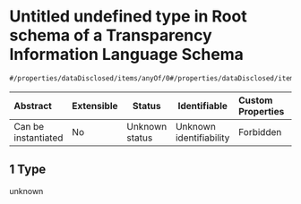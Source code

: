 # Untitled undefined type in Root schema of a Transparency Information Language Schema

```txt
#/properties/dataDisclosed/items/anyOf/0#/properties/dataDisclosed/items/anyOf/0/examples/0/recipients/1
```




| Abstract            | Extensible | Status         | Identifiable            | Custom Properties | Additional Properties | Access Restrictions | Defined In                                                           |
| :------------------ | ---------- | -------------- | ----------------------- | :---------------- | --------------------- | ------------------- | -------------------------------------------------------------------- |
| Can be instantiated | No         | Unknown status | Unknown identifiability | Forbidden         | Allowed               | none                | [tilt-schema.json\*](../out/tilt-schema.json "open original schema") |

## 1 Type

unknown
